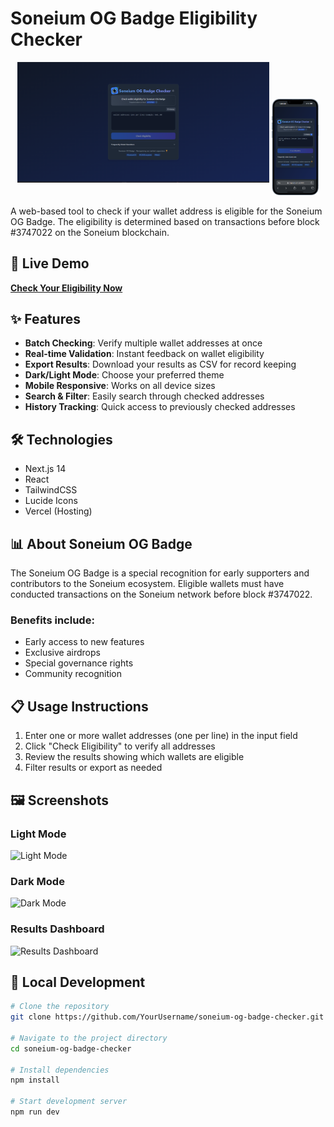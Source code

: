 # Soneium OG Badge Eligibility Checker

<div align="center">
  <img src="app/assets/dekstop.png" alt="Desktop View" style="max-width: 80%; margin-bottom: 20px;">
  <img src="app/assets/mobile.png" alt="Mobile View" style="max-width: 15%; margin-top: 20px;">
</div>

A web-based tool to check if your wallet address is eligible for the Soneium OG Badge. The eligibility is determined based on transactions before block #3747022 on the Soneium blockchain.

## 🔗 Live Demo

[**Check Your Eligibility Now**](https://soneium-og-badge-checker.vercel.app/)

## ✨ Features

- **Batch Checking**: Verify multiple wallet addresses at once
- **Real-time Validation**: Instant feedback on wallet eligibility
- **Export Results**: Download your results as CSV for record keeping
- **Dark/Light Mode**: Choose your preferred theme
- **Mobile Responsive**: Works on all device sizes
- **Search & Filter**: Easily search through checked addresses
- **History Tracking**: Quick access to previously checked addresses

## 🛠️ Technologies

- Next.js 14
- React
- TailwindCSS
- Lucide Icons
- Vercel (Hosting)

## 📊 About Soneium OG Badge

The Soneium OG Badge is a special recognition for early supporters and contributors to the Soneium ecosystem. Eligible wallets must have conducted transactions on the Soneium network before block #3747022.

### Benefits include:
- Early access to new features
- Exclusive airdrops
- Special governance rights
- Community recognition

## 📋 Usage Instructions

1. Enter one or more wallet addresses (one per line) in the input field
2. Click "Check Eligibility" to verify all addresses
3. Review the results showing which wallets are eligible
4. Filter results or export as needed

## 🖼️ Screenshots

### Light Mode
![Light Mode](https://i.imgur.com/VGz4nPm.png)

### Dark Mode
![Dark Mode](https://i.imgur.com/REdU7f9.png)

### Results Dashboard
![Results Dashboard](https://i.imgur.com/PdF5YaK.png)

## 🚀 Local Development

```bash
# Clone the repository
git clone https://github.com/YourUsername/soneium-og-badge-checker.git

# Navigate to the project directory
cd soneium-og-badge-checker

# Install dependencies
npm install

# Start development server
npm run dev
